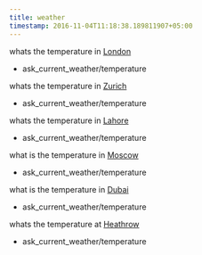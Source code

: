 ```yaml
---
title: weather
timestamp: 2016-11-04T11:18:38.189811907+05:00
---
```


whats the temperature in [London](city)
* ask_current_weather/temperature

whats the temperature in [Zurich](city)
* ask_current_weather/temperature

whats the temperature in [Lahore](city)
* ask_current_weather/temperature

what is the temperature in [Moscow](city)
* ask_current_weather/temperature

what is the temperature in [Dubai](city)
* ask_current_weather/temperature

whats the temperature at [Heathrow](city)
* ask_current_weather/temperature

